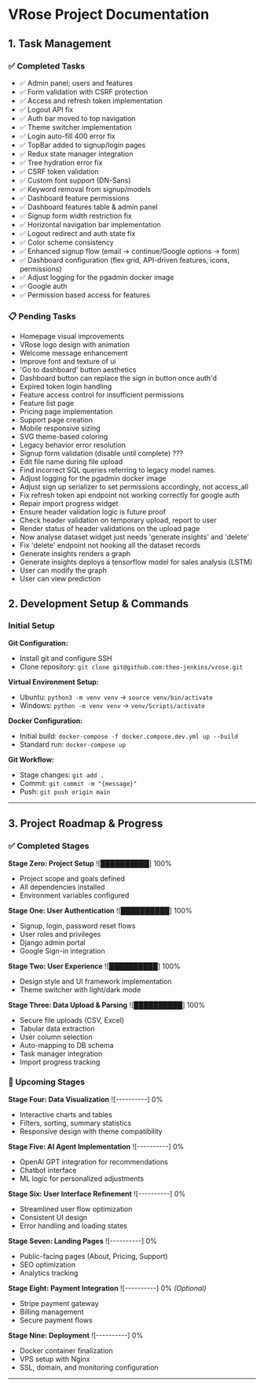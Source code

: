 # VRose Project Documentation

## 1. Task Management

### ✅ Completed Tasks
- ✅ Admin panel; users and features
- ✅ Form validation with CSRF protection
- ✅ Access and refresh token implementation
- ✅ Logout API fix
- ✅ Auth bar moved to top navigation
- ✅ Theme switcher implementation
- ✅ Login auto-fill 400 error fix
- ✅ TopBar added to signup/login pages
- ✅ Redux state manager integration
- ✅ Tree hydration error fix
- ✅ CSRF token validation
- ✅ Custom font support (DN-Sans)
- ✅ Keyword removal from signup/models
- ✅ Dashboard feature permissions
- ✅ Dashboard features table & admin panel
- ✅ Signup form width restriction fix
- ✅ Horizontal navigation bar implementation
- ✅ Logout redirect and auth state fix
- ✅ Color scheme consistency
- ✅ Enhanced signup flow (email → continue/Google options → form)
- ✅ Dashboard configuration (flex grid, API-driven features, icons, permissions)
- ✅ Adjust logging for the pgadmin docker image
- ✅ Google auth
- ✅ Permission based access for features

### 📋 Pending Tasks
- Homepage visual improvements
- VRose logo design with animation
- Welcome message enhancement
- Improve font and texture of ui
- 'Go to dashboard' button aesthetics
- Dashboard button can replace the sign in button once auth'd
- Expired token login handling
- Feature access control for insufficient permissions
- Feature list page
- Pricing page implementation
- Support page creation
- Mobile responsive sizing
- SVG theme-based coloring
- Legacy behavior error resolution
- Signup form validation (disable until complete) ???
- Edit file name during file upload
- Find incorrect SQL queries referring to legacy model names.
- Adjust logging for the pgadmin docker image
- Adjust sign up serializer to set permissions accordingly, not access_all
- Fix refresh token api endpoint not working correctly for google auth
- Repair import progress widget
- Ensure header validation logic is future proof
- Check header validation on temporary upload, report to user
- Render status of header validations on the upload page
- Now analyse dataset widget just needs 'generate insights' and 'delete'
- Fix 'delete' endpoint not hooking all the dataset records
- Generate insights renders a graph
- Generate insights deploys a tensorflow model for sales analysis (LSTM)
- User can modify the graph
- User can view prediction

## 2. Development Setup & Commands

### Initial Setup
**Git Configuration:**
- Install git and configure SSH
- Clone repository: `git clone git@github.com:theo-jenkins/vrose.git`

**Virtual Environment Setup:**
- Ubuntu: `python3 -m venv venv` → `source venv/bin/activate`
- Windows: `python -m venv venv` → `venv/Scripts/activate`

**Docker Configuration:**
- Initial build: `docker-compose -f docker.compose.dev.yml up --build`
- Standard run: `docker-compose up`

**Git Workflow:**
- Stage changes: `git add .`
- Commit: `git commit -m "{message}"`
- Push: `git push origin main`

---

## 3. Project Roadmap & Progress

### ✅ Completed Stages

**Stage Zero: Project Setup** ![██████████] 100%
- Project scope and goals defined
- All dependencies installed
- Environment variables configured

**Stage One: User Authentication** ![██████████] 100%
- Signup, login, password reset flows
- User roles and privileges
- Django admin portal
- Google Sign-in integration

**Stage Two: User Experience** ![██████████] 100%
- Design style and UI framework implementation
- Theme switcher with light/dark mode

**Stage Three: Data Upload & Parsing** ![██████████] 100%
- Secure file uploads (CSV, Excel)
- Tabular data extraction
- User column selection
- Auto-mapping to DB schema
- Task manager integration
- Import progress tracking

### 🚧 Upcoming Stages

**Stage Four: Data Visualization** ![----------] 0%
- Interactive charts and tables
- Filters, sorting, summary statistics
- Responsive design with theme compatibility

**Stage Five: AI Agent Implementation** ![----------] 0%
- OpenAI GPT integration for recommendations
- Chatbot interface
- ML logic for personalized adjustments

**Stage Six: User Interface Refinement** ![----------] 0%
- Streamlined user flow optimization
- Consistent UI design
- Error handling and loading states

**Stage Seven: Landing Pages** ![----------] 0%
- Public-facing pages (About, Pricing, Support)
- SEO optimization
- Analytics tracking

**Stage Eight: Payment Integration** ![----------] 0% *(Optional)*
- Stripe payment gateway
- Billing management
- Secure payment flows

**Stage Nine: Deployment** ![----------] 0%
- Docker container finalization
- VPS setup with Nginx
- SSL, domain, and monitoring configuration

---